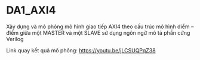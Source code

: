 # DA1_AXI4
Xây dựng và mô phỏng mô hình giao tiếp AXI4 theo cấu trúc mô hình điểm – điểm giữa một MASTER và một SLAVE sử dụng ngôn ngữ mô tả phần cứng Verilog

Link quay kết quả mô phỏng: https://youtu.be/jLCSUQPqZ38
